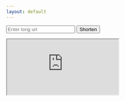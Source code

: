 ```yaml
---
layout: default
---
```

<script>
    window.onload = function() {
        // var input = document.getElementById("gsc-i-id1").focus();
        var input = document.getElementById("long_url").focus();
    };
    window.onload = function() {
        document.getElementsbyClassName("c-header").style.display = "none";
    }

    function tabChange(event, tabName) {
        var i;
        var x = document.getElementsByClassName("tabContent");
        for (i = 0; i < x.length; i++) {
            x[i].style.display = "none";
        }
        document.getElementById(tabName).style.display = "block";
        
        // Get all elements with class="tablinks" and replace the class "active" to "normal"
        var tablinks = document.getElementsByClassName("tablinks");
        for (i = 0; i < tablinks.length; i++) {
            // tablinks[i].className = tablinks[i].className.replace("active", "normal");
            tablinks[i].setAttribute("class", "tablinks c-nav__link normal");
        }
        
        // event.currentTarget.calssName += "active";
        var tabId = "tab_" + tabName;
        document.getElementById(tabId).setAttribute("class", "tablinks c-nav__link active");
    }

</script>
<!-- 'https://tinyurl.com/api-create.php?url='.'http://www.example.com/'); -->
<div class="o-grid">
    <form autocomplete="off">
        <input type="text" id="long_url" name="long_url" placeholder="Enter long url">
        <input type="button" id="submit" value="Shorten" onclick="UrlShorten()">
    </form>
</div>
<div class="o-grid">
    <script async src="https://cse.google.com/cse.js?cx=d423c88702dea9eb7"></script>
    <div class="gcse-search"></div>
</div>
<div id="surfit" class="tabContent">
    <iframe src="https://surfit.io/" class="surit-io" style="display: block"></iframe>
</div>